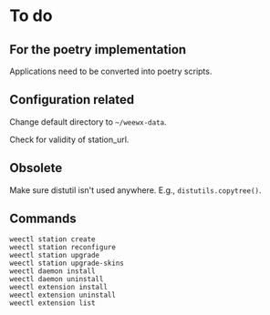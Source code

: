 # To do

## For the poetry implementation

Applications need to be converted into poetry scripts.

## Configuration related

Change default directory to `~/weewx-data`.

Check for validity of station_url.


## Obsolete

Make sure distutil isn't used anywhere. E.g., `distutils.copytree()`.

## Commands
```
weectl station create
weectl station reconfigure
weectl station upgrade
weectl station upgrade-skins
weectl daemon install
weectl daemon uninstall
weectl extension install
weectl extension uninstall
weectl extension list
```
